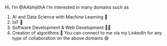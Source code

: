 Hi, I’m @AAbhijithA
I’m interested in many domains such as
1) AI and Data Science with Machine Learning 🤖
2) IoT 🔌
3) Software Development & Web Development 🧑‍💻
4) Creation of algorithms 🌱
You can connect to me via my LinkedIn for any type of collaboration on the above domains 😄
